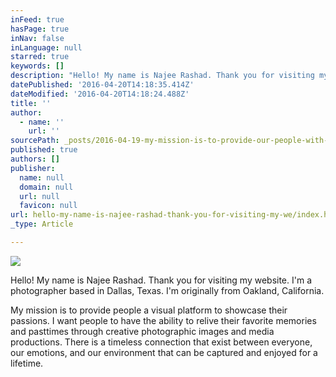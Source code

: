 ```yaml
---
inFeed: true
hasPage: true
inNav: false
inLanguage: null
starred: true
keywords: []
description: "Hello! My name is Najee Rashad. Thank you for visiting my website. I'm a photographer based in Dallas, Texas. I'm originally from Oakland, California."
datePublished: '2016-04-20T14:18:35.414Z'
dateModified: '2016-04-20T14:18:24.488Z'
title: ''
author:
  - name: ''
    url: ''
sourcePath: _posts/2016-04-19-my-mission-is-to-provide-our-people-with-sights-of-their-fav.md
published: true
authors: []
publisher:
  name: null
  domain: null
  url: null
  favicon: null
url: hello-my-name-is-najee-rashad-thank-you-for-visiting-my-we/index.html
_type: Article

---
```

![](https://s3-us-west-2.amazonaws.com/the-grid-img/p/44eafad04e4159bc7739d1f022bf54f39db36361.jpg)

Hello! My name is Najee Rashad. Thank you for visiting my website. I'm a photographer based in Dallas, Texas. I'm originally from Oakland, California.

My mission is to provide people a visual platform to showcase their passions. I want people to have the ability to relive their favorite memories and pasttimes through creative photographic images and media productions. There is a timeless connection that exist between everyone, our emotions, and our environment that can be captured and enjoyed for a lifetime.